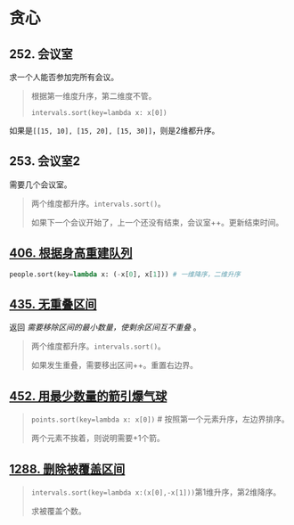 # 贪心

## 252. 会议室

求一个人能否参加完所有会议。

> 根据第一维度升序，第二维度不管。
>
> ```
> intervals.sort(key=lambda x: x[0])
> ```

如果是`[[15, 10], [15, 20], [15, 30]]`，则是2维都升序。

## 253. 会议室2

需要几个会议室。

> 两个维度都升序。`intervals.sort()`。
>
> 如果下一个会议开始了，上一个还没有结束，会议室++。更新结束时间。

## [406. 根据身高重建队列](https://leetcode.cn/problems/queue-reconstruction-by-height/)

```python
people.sort(key=lambda x: (-x[0], x[1])) # 一维降序，二维升序
```



## [435. 无重叠区间](https://leetcode.cn/problems/non-overlapping-intervals/)

返回 *需要移除区间的最小数量，使剩余区间互不重叠* 。

> 两个维度都升序。`intervals.sort()`。
>
> 如果发生重叠，需要移出区间++。重置右边界。

## [452. 用最少数量的箭引爆气球](https://leetcode.cn/problems/minimum-number-of-arrows-to-burst-balloons/)

> `points.sort(key=lambda x: x[0])` # 按照第一个元素升序，左边界排序。
>
> 两个元素不挨着，则说明需要+1个箭。

## [1288. 删除被覆盖区间](https://leetcode.cn/problems/remove-covered-intervals/)

> `intervals.sort(key=lambda x:(x[0],-x[1]))`第1维升序，第2维降序。
>
> 求被覆盖个数。

